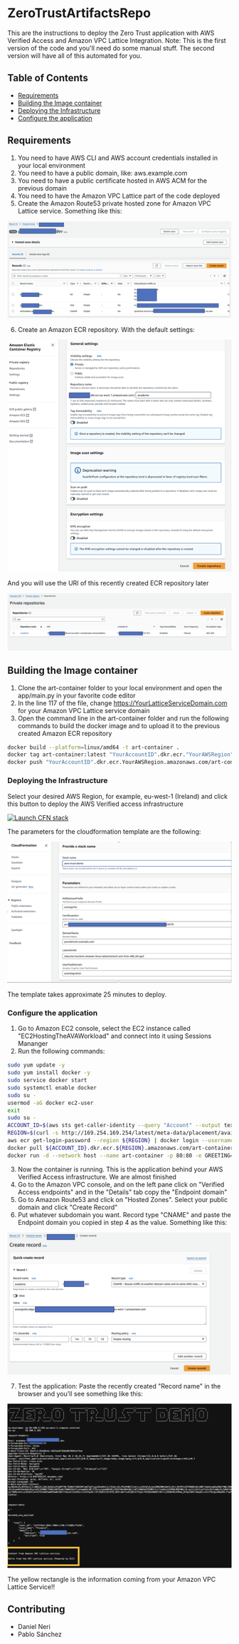 # ZeroTrustArtifactsRepo

This are the instructions to deploy the Zero Trust application with AWS Verified Access and Amazon VPC Lattice Integration. Note: This is the first version of the code and you'll need do some manual stuff. The second version will have all of this automated for you.

## Table of Contents

- [Requirements](#requirements)
- [Building the Image container](#building)
- [Deploying the Infrastructure](#deploying)
- [Configure the application](#license)

## Requirements

1) You need to have AWS CLI and AWS account credentials installed in your local environment
2) You need to have a public domain, like: aws.example.com
3) You need to have a public certificate hosted in AWS ACM for the previous domain
4) You need to have the Amazon VPC Lattice part of the code deployed
5) Create the Amazon Route53 private hosted zone for Amazon VPC Lattice service. Something like this: 

![vpclattice](/images/vpclattice2.png)

6) Create an Amazon ECR repository. With the default settings: 

![ecr](/images/ecr.png)

And you will use the URI of this recently created ECR repository later

![ecr-repo](/images/ecr-repo.png)


## Building the Image container

1) Clone the art-container folder to your local environment and open the app/main.py in your favorite code editor
2) In the line 117 of the file, change <https://YourLatticeServiceDomain.com> for your Amazon VPC Lattice service domain
3) Open the command line in the art-container folder and run the following commands to build the docker image and to upload it to the previous created Amazon ECR repository
```bash
docker build --platform=linux/amd64 -t art-container .
docker tag art-container:latest "YourAccountID".dkr.ecr."YourAWSRegion".amazonaws.com/art-container:latest-v2
docker push "YourAccountID".dkr.ecr.YourAWSRegion.amazonaws.com/art-container:latest-v2
```
### Deploying the Infrastructure

Select your desired AWS Region, for example, eu-west-1 (Ireland) and click this button to deploy the AWS Verified access infrastructure 

[![Launch CFN stack](https://s3.amazonaws.com/cloudformation-examples/cloudformation-launch-stack.png)](https://eu-west-1.console.aws.amazon.com/cloudformation/home?region=eu-west-1#/stacks/quickcreate?templateUrl=https://technical-tracks-march2024.s3.eu-west-1.amazonaws.com/ava-cognito.yaml)

The parameters for the cloudformation template are the following: 

![cfn-template](/images/cfn-template.png)

The template takes approximate 25 minutes to deploy.

### Configure the application

1) Go to Amazon EC2 console, select the EC2 instance called "EC2HostingTheAVAWorkload" and connect into it using Sessions Mananger
2) Run the following commands:
```bash
sudo yum update -y
sudo yum install docker -y
sudo service docker start
sudo systemctl enable docker
sudo su -
usermod -aG docker ec2-user
exit
sudo su -
ACCOUNT_ID=$(aws sts get-caller-identity --query "Account" --output text)
REGION=$(curl -s http://169.254.169.254/latest/meta-data/placement/availability-zone | sed 's/.$//')
aws ecr get-login-password --region ${REGION} | docker login --username AWS --password-stdin ${ACCOUNT_ID}.dkr.ecr.${REGION}.amazonaws.com
docker pull ${ACCOUNT_ID}.dkr.ecr.${REGION}.amazonaws.com/art-container:latest-v2
docker run -d --network host --name art-container -p 80:80 -e GREETING="Zero Trust Demo" -e MIRROR_REQ=true -e REGION=${REGION} ${ACCOUNT_ID}.dkr.ecr.eu-west-1.amazonaws.com/art-container:latest-v2
```
3) Now the container is running. This is the application behind your AWS Verified Access infrastructure. We are almost finished
4) Go to the Amazon VPC console, and on the left pane click on "Verified Access endpoints" and in the "Details" tab copy the "Endpoint domain"
5) Go to Amazon Route53 and click on "Hosted Zones". Select your public domain and click "Create Record"
6) Put whatever subdomain you want. Record type "CNAME" and paste the Endpoint domain you copied in step 4 as the value. Something like this: 

![R53](/images/R53.png)

7) Test the application: Paste the recently created "Record name" in the browser and you'll see something like this: 

![Final](/images/final.png)

The yellow rectangle is the information coming from your Amazon VPC Lattice Service!!

## Contributing
 - Daniel Neri
 - Pablo Sánchez
